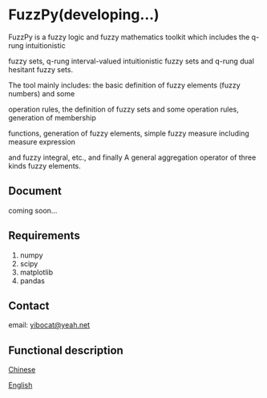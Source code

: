 # FuzzPy(developing...)

FuzzPy is a fuzzy logic and fuzzy mathematics toolkit which includes the q-rung intuitionistic 

fuzzy sets, q-rung interval-valued intuitionistic fuzzy sets and q-rung dual hesitant fuzzy sets.


The tool mainly includes: the basic definition of fuzzy elements (fuzzy numbers) and some 

operation rules, the definition of fuzzy sets and some operation rules, generation of membership 

functions, generation of fuzzy elements, simple fuzzy measure including measure expression 

and fuzzy integral, etc., and finally A general aggregation operator of three kinds fuzzy elements.



## Document

coming soon...

## Requirements

1. numpy
2. scipy
3. matplotlib
4. pandas

## Contact

email: yibocat@yeah.net

## Functional description

[Chinese](doc/project_chinese.md)

[English](doc/project_english.md)
